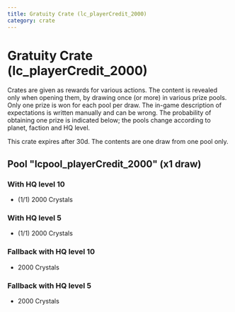 ```yaml
---
title: Gratuity Crate (lc_playerCredit_2000)
category: crate
---
```


# Gratuity Crate (lc_playerCredit_2000)

Crates are given as rewards for various actions. The content is revealed only when opening them, by drawing once (or more) in various prize pools. Only one prize is won for each pool per draw. The in-game description of expectations is written manually and can be wrong. The probability of obtaining one prize is indicated below; the pools change according to planet, faction and HQ level.

This crate expires after 30d. The contents are one draw from one pool only.

## Pool "lcpool_playerCredit_2000" (x1 draw)

### With HQ level 10

  * (1/1) 2000 Crystals

### With HQ level 5

  * (1/1) 2000 Crystals

### Fallback with HQ level 10

  * 2000 Crystals

### Fallback with HQ level 5

  * 2000 Crystals